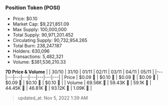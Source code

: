 
  ### Position Token (POSI)
  - Price: $0.10
  - Market Cap: $9,221,851.09
  - Max Supply: 100,000,000
  - Total Supply: 90,971,201.452
  - Circulating Supply: 90,732,954.265
  - Total Burn: 238,247.187
  - Holders: 630,096
  - Transactions: 5,482,321
  - Volume: $381,536,210.33

  **7D Price & Volume**
  | | 30&#x2F;10 | 31&#x2F;10 | 01&#x2F;11 | 02&#x2F;11 | 03&#x2F;11 | 04&#x2F;11 | 05&#x2F;11 |
  |---|---|---|---|---|---|---|---|
  | Price | $0.09 🚀 | $0.10 🚀 | $0.09 🔻 | $0.09 🔻 | $0.09 🚀 | $0.10 🚀 | $0.10 🔻 |
  | Volume | 69.56K 🔻 | 59.43K 🔻 | 59.1K 🔻 | 44.45K 🔻 | 46.81K 🚀 | 93.12K 🚀 | 1.09K 🔻 |

  > updated_at: Nov 5, 2022 1:39 AM
